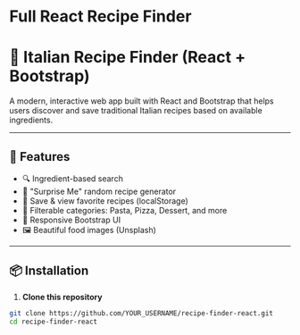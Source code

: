 # Full React Recipe Finder
# 🍝 Italian Recipe Finder (React + Bootstrap)

A modern, interactive web app built with React and Bootstrap that helps users discover and save traditional Italian recipes based on available ingredients.

---

## 🚀 Features

- 🔍 Ingredient-based search
- 🎲 \"Surprise Me\" random recipe generator
- 💾 Save & view favorite recipes (localStorage)
- 🍕 Filterable categories: Pasta, Pizza, Dessert, and more
- 📱 Responsive Bootstrap UI
- 🖼 Beautiful food images (Unsplash)

---

## 📦 Installation

1. **Clone this repository**  
```bash
git clone https://github.com/YOUR_USERNAME/recipe-finder-react.git
cd recipe-finder-react